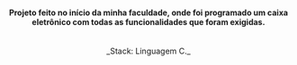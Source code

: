 <div align="center">
 <h4> Projeto feito no início da minha faculdade, onde foi programado um caixa eletrônico com todas as funcionalidades que foram exigidas.</h4> <br>
  _Stack: Linguagem C._
  </div>
  
